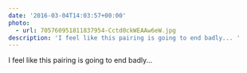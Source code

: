 ```yaml
---
date: '2016-03-04T14:03:57+00:00'
photo:
  - url: 705760951811837954-Cctd0ckWEAAw6eW.jpg
description: 'I feel like this pairing is going to end badly... '
---
```

I feel like this pairing is going to end badly... 
